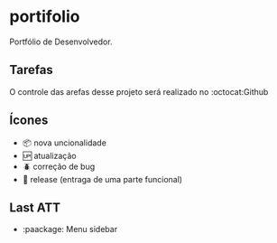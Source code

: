 # portifolio

Portfólio de Desenvolvedor.

## Tarefas

O controle das arefas desse projeto será realizado no :octocat:Github

## Ícones

- :package: nova uncionalidade
- :up: atualização
- :beetle: correção de bug
- :checkered_flag: release (entraga de uma parte funcional)

## Last ATT

- :paackage: Menu sidebar
